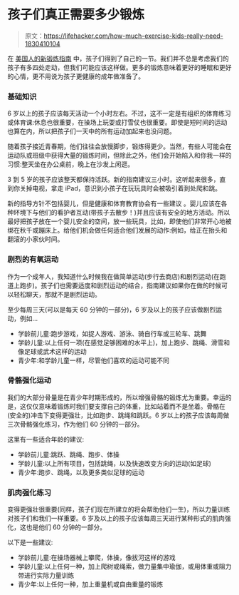 # 孩子们真正需要多少锻炼

> 原文：<https://lifehacker.com/how-much-exercise-kids-really-need-1830410104>

在 [美国人的新锻炼指南](https://vitals.lifehacker.com/the-new-exercise-guidelines-are-even-easier-to-meet-1830380875) 中，孩子们得到了自己的一节。我们并不总是考虑我们的孩子有多四处走动，但我们可能应该这样做。更多的锻炼意味着更好的睡眠和更好的心情，更不用说为孩子更健康的成年做准备了。



### 基础知识

6 岁以上的孩子应该每天活动一个小时左右。不过，这不一定是有组织的体育练习或体育课:休息也很重要，在操场上玩耍或打雪仗也很重要。即使是短时间的运动也算在内，所以把孩子们一天中的所有运动加起来也没问题。

随着孩子接近青春期，他们往往会放慢脚步，锻炼得更少。当然，有些人可能会在运动队或班级中获得大量的锻炼时间，但除此之外，他们会开始陷入和你我一样的习惯:整天坐在办公桌前，晚上在沙发上闲逛。

3 到 5 岁的孩子应该整天都保持活跃。新的指南建议三小时。这听起来很多，直到你关掉电视，拿走 iPad，意识到小孩子在玩玩具时会被吸引着到处爬和跳。

新的指导方针不包括婴儿，但是健康和体育教育协会有一些建议 。婴儿应该在各种环境下与他们的看护者互动(带孩子去散步！)并且应该有安全的地方活动。所以最好把孩子放在一个婴儿安全的空间，放一些玩具，比如，即使他们非常开心地被绑在秋千或蹦床上。给他们机会做任何适合他们发展的动作:例如，给正在抬头和翻滚的小家伙时间。

### 剧烈的有氧运动

作为一个成年人，我知道什么时候我在做简单运动(步行去商店)和剧烈运动(在跑道上跑步)。孩子们也需要适度和剧烈运动的结合，指南建议如果你在做的时候可以轻松聊天，那就不是剧烈运动。

至少每周三天(可以是每天 60 分钟的一部分)，6 岁及以上的孩子应该做剧烈运动，例如...

*   学龄前儿童:跑步游戏，如捉人游戏、游泳、骑自行车或三轮车、跳舞
*   学龄儿童:以上任何一项(在感觉足够困难的水平上)，加上跑步、跳绳、滑雪和像足球或武术这样的运动
*   青少年:和学龄儿童一样，尽管他们喜欢的运动可能不同

### 骨骼强化运动

我们的大部分骨量是在青少年时期形成的，所以增强骨骼的锻炼尤为重要。幸运的是，这仅仅意味着锻炼时我们要支撑自己的体重，比如站着而不是坐着。骨骼在(安全的)冲击下变得更强壮，比如跑步、跳绳和跳跃。6 岁以上的孩子应该每周做三次骨骼强化练习，作为他们 60 分钟的一部分。

这里有一些适合年龄的建议:

*   学龄前儿童:跳跃、跳绳、跑步、体操
*   学龄儿童:以上所有项目，包括跳绳，以及快速改变方向的运动(如足球)
*   青少年:跑步、跳绳，以及更多类似足球的运动

### 肌肉强化练习

变得更强壮很重要(同样，孩子们现在所建立的将会帮助他们一生)，所以力量训练对孩子们和我们一样重要。6 岁及以上的孩子应该每周三天进行某种形式的肌肉强化，这也是他们 60 分钟的一部分。

以下是一些建议:

*   学龄前儿童:在操场器械上攀爬，体操，像拔河这样的游戏
*   学龄儿童:以上任何一种，加上爬树或绳索，做力量集中瑜伽，或用体重或阻力带进行实际力量训练
*   青少年:以上任何一种，加上重量机或自由重量的锻炼